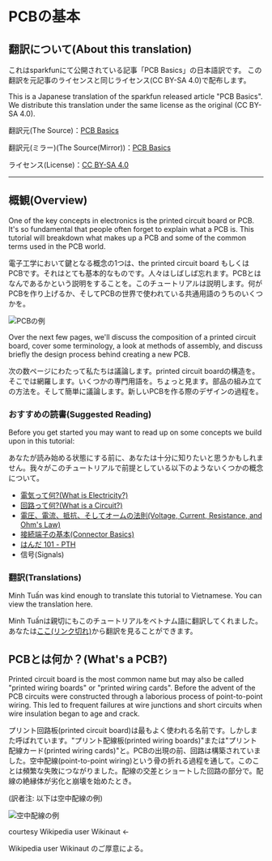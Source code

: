 # PCBの基本

## 翻訳について(About this translation)

これはsparkfunにて公開されている記事「PCB Basics」の日本語訳です。
この翻訳を元記事のライセンスと同じライセンス(CC BY-SA 4.0)で配布します。

This is a Japanese translation of the sparkfun released article "PCB Basics". We distribute this translation under the same license as the original (CC BY-SA 4.0).

翻訳元(The Source)：[PCB Basics](https://learn.sparkfun.com/tutorials/pcb-basics)

翻訳元(ミラー)(The Source(Mirror))：[PCB Basics](https://web.archive.org/web/20200927114029/https://learn.sparkfun.com/tutorials/pcb-basics)

ライセンス(License)：[CC BY-SA 4.0](https://creativecommons.org/licenses/by-sa/4.0/)

------

## 概観(Overview)

One of the key concepts in electronics is the printed circuit board or PCB. It's so fundamental that people often forget to explain what a PCB is. This tutorial will breakdown what makes up a PCB and some of the common terms used in the PCB world.

電子工学において鍵となる概念の1つは、the printed circuit board もしくはPCBです。それはとても基本的なものです。人々はしばしば忘れます。PCBとはなんであるかという説明をすることを。このチュートリアルは説明します。何がPCBを作り上げるか、そしてPCBの世界で使われている共通用語のうちのいくつかを。

![PCBの例](https://cdn.sparkfun.com/assets/9/b/4/6/1/520a9c35757b7ff0062f49b5.jpg)

Over the next few pages, we'll discuss the composition of a printed circuit board, cover some terminology, a look at methods of assembly, and discuss briefly the design process behind creating a new PCB.

次の数ページにわたって私たちは議論します。printed circuit boardの構造を。そこでは網羅します。いくつかの専門用語を。ちょっと見ます。部品の組み立ての方法を。そして簡単に議論します。新しいPCBを作る際のデザインの過程を。

### おすすめの読書(Suggested Reading)

Before you get started you may want to read up on some concepts we build upon in this tutorial:

あなたが読み始める状態にする前に、あなたは十分に知りたいと思うかもしれません。我々がこのチュートリアルで前提としている以下のようないくつかの概念について。

* [電気って何?(What is Electricity?)](https://learn.sparkfun.com/tutorials/what-is-electricity)
* [回路って何?(What is a Circuit?)](https://learn.sparkfun.com/tutorials/what-is-a-circuit)
* [電圧、電流、抵抗、そしてオームの法則(Voltage, Current, Resistance, and Ohm's Law)](https://learn.sparkfun.com/tutorials/voltage-current-resistance-and-ohms-law)
* [接続端子の基本(Connector Basics)](https://learn.sparkfun.com/tutorials/connector-basics)
* [はんだ 101 - PTH](https://learn.sparkfun.com/tutorials/how-to-solder-through-hole-soldering)
* 信号(Signals)

### 翻訳(Translations)

Minh Tuấn was kind enough to translate this tutorial to Vietnamese. You can view the translation here.

Minh Tuấnは親切にもこのチュートリアルをベトナム語に翻訳してくれました。あなたは[ここ(リンク切れ)](http://vidieukhien.net/threads/23/)から翻訳を見ることができます。

## PCBとは何か？(What's a PCB?)

Printed circuit board is the most common name but may also be called "printed wiring boards" or "printed wiring cards". Before the advent of the PCB circuits were constructed through a laborious process of point-to-point wiring. This led to frequent failures at wire junctions and short circuits when wire insulation began to age and crack.

プリント回路板(printed circuit board)は最もよく使われる名前です。しかしまた呼ばれています。"プリント配線板(printed wiring boards)"または"プリント配線カード(printed wiring cards)"と。PCBの出現の前、回路は構築されていました。空中配線(point-to-point wiring)という骨の折れる過程を通して。このことは頻繁な失敗につながりました。配線の交差とショートした回路の部分で。配線の絶縁体が劣化と崩壊を始めたとき。

(訳者注: 以下は空中配線の例)

![空中配線の例](https://cdn.sparkfun.com/assets/1/3/b/5/8/50cba0dcce395fb716000000.jpg)

courtesy Wikipedia user Wikinaut <-

Wikipedia user Wikinaut のご厚意による。
